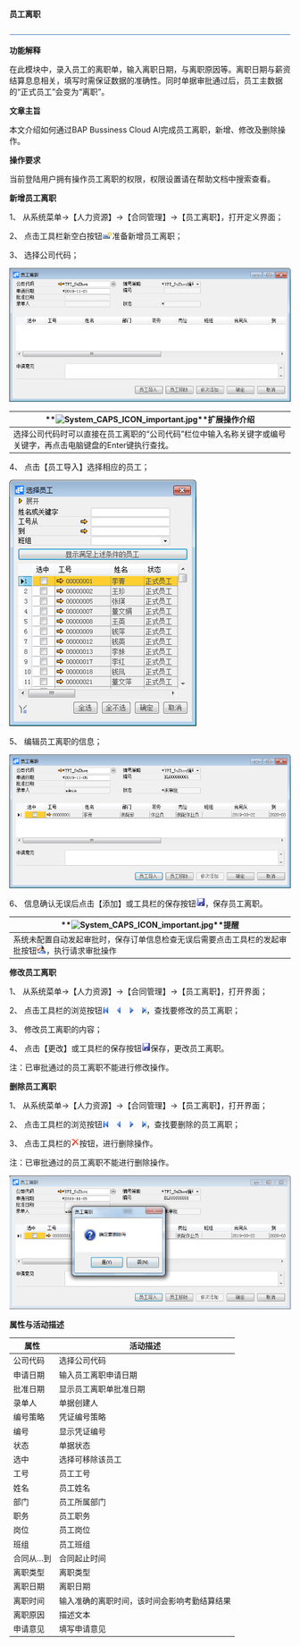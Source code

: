**员工离职**

 ![1574417197089](rlzy_ht\common\headLine.png)

 

**功能解释**

在此模块中，录入员工的离职单，输入离职日期，与离职原因等。离职日期与薪资结算息息相关，填写时需保证数据的准确性。同时单据审批通过后，员工主数据的“正式员工”会变为“离职”。

 

**文章主旨**

本文介绍如何通过BAP Bussiness Cloud AI完成员工离职，新增、修改及删除操作。

**操作要求**

当前登陆用户拥有操作员工离职的权限，权限设置请在帮助文档中搜索查看。

**新增员工离职**

1、 从系统菜单->【人力资源】->【合同管理】->【员工离职】，打开定义界面； 

2、 点击工具栏新空白按钮![img](rlzy_ht\common\新建.png)准备新增员工离职；

3、 选择公司代码；

![img](rlzy_ht\501.png)

 

| **![System_CAPS_ICON_important.jpg](file:///C:\Users\admin\AppData\Local\Temp\msohtmlclip1\01\clip_image005.gif)**扩展操作介绍 |
| ------------------------------------------------------------ |
| 选择公司代码时可以直接在员工离职的“公司代码”栏位中输入名称关键字或编号关键字，再点击电脑键盘的Enter键执行查找。 |

 

4、 点击【员工导入】选择相应的员工；

![img](rlzy_ht\502.png)

5、 编辑员工离职的信息；

![img](rlzy_ht\503.png)

6、 信息确认无误后点击【添加】或工具栏的保存按钮![img](rlzy_ht\common\保存.png)，保存员工离职。

| **![System_CAPS_ICON_important.jpg](file:///C:\Users\admin\AppData\Local\Temp\msohtmlclip1\01\clip_image005.gif)**提醒 |
| ------------------------------------------------------------ |
| 系统未配置自动发起审批时，保存订单信息检查无误后需要点击工具栏的发起审批按钮![img](rlzy_ht\common\审批.png)，执行请求审批操作 |

**修改员工离职**

1、 从系统菜单->【人力资源】->【合同管理】->【员工离职】，打开界面；

2、 点击工具栏的浏览按钮![img](rlzy_ht\common\翻页.png)，查找要修改的员工离职；

3、 修改员工离职的内容；

4、 点击【更改】或工具栏的保存按钮![img](rlzy_ht\common\保存.png)保存，更改员工离职。

注：已审批通过的员工离职不能进行修改操作。

**删除员工离职**

1、 从系统菜单->【人力资源】->【合同管理】->【员工离职】，打开界面；

2、 点击工具栏的浏览按钮![img](rlzy_ht\common\翻页.png)，查找要删除的员工离职；

3、 点击工具栏的![img](rlzy_ht\common\删除.png)按钮，进行删除操作。

注：已审批通过的员工离职不能进行删除操作。

![img](rlzy_ht\504.png)

**属性与活动描述**

| **属性**  | **活动描述**                                 |
| --------- | -------------------------------------------- |
| 公司代码  | 选择公司代码                                 |
| 申请日期  | 输入员工离职申请日期                         |
| 批准日期  | 显示员工离职单批准日期                       |
| 录单人    | 单据创建人                                   |
| 编号策略  | 凭证编号策略                                 |
| 编号      | 显示凭证编号                                 |
| 状态      | 单据状态                                     |
| 选中      | 选择可移除该员工                             |
| 工号      | 员工工号                                     |
| 姓名      | 员工姓名                                     |
| 部门      | 员工所属部门                                 |
| 职务      | 员工职务                                     |
| 岗位      | 员工岗位                                     |
| 班组      | 员工班组                                     |
| 合同从…到 | 合同起止时间                                 |
| 离职类型  | 离职类型                                     |
| 离职日期  | 离职日期                                     |
| 离职时间  | 输入准确的离职时间，该时间会影响考勤结算结果 |
| 离职原因  | 描述文本                                     |
| 申请意见  | 填写申请意见                                 |

 